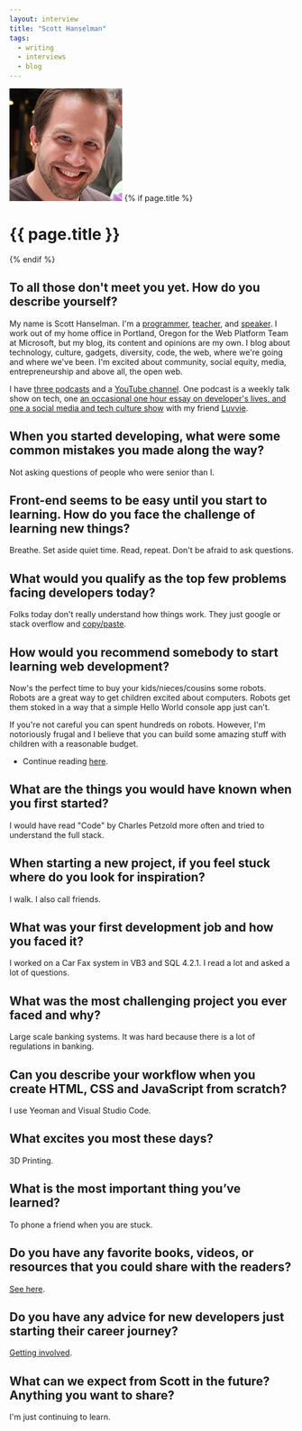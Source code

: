 ```yaml
---
layout: interview
title: "Scott Hanselman"
tags:
  - writing
  - interviews
  - blog
---
```

<img class="home-section__portrait" src="/images/portrait-scott-hanselman.jpg" alt="Photo Scott Hanselman"  />
{% if page.title %} 
  <h1 class="interviews__h1">{{ page.title }}</h1> 
{% endif %}

## To all those don't meet you yet. How do you describe yourself?

My name is Scott Hanselman. I'm a [programmer](http://github.com/shanselman), [teacher](http://www.hanselman.com/blog/), and [speaker](http://www.hanselman.com/speaking/). I work out of my home office in Portland, Oregon for the Web Platform Team at Microsoft, but my blog, its content and opinions are my own. I blog about technology, culture, gadgets, diversity, code, the web, where we're going and where we've been. I'm excited about community, social equity, media, entrepreneurship and above all, the open web.

I have [three podcasts](http://www.hanselman.com/podcasts/) and a [YouTube channel](https://www.youtube.com/user/shanselman). One podcast is a weekly talk show on tech, one [an occasional one hour essay on developer's lives, and one a social media and tech culture show](http://thisdeveloperslife.com/) with my friend [Luvvie](http://www.awesomelyluvvie.com/).

## When you started developing, what were some common mistakes you made along the way?

Not asking questions of people who were senior than I.
 
## Front-end seems to be easy until you start to learning. How do you face the challenge of learning new things?

Breathe. Set aside quiet time. Read, repeat. Don't be afraid to ask questions.
 
## What would you qualify as the top few problems facing developers today?

Folks today don't really understand how things work. They just google or stack overflow and [copy/paste](http://www.hanselman.com/blog/AmIReallyADeveloperOrJustAGoodGoogler.aspx). 
 
## How would you recommend somebody to start learning web development?

Now's the perfect time to buy your kids/nieces/cousins some robots. Robots are a great way to get children excited about computers. Robots get them stoked in a way that a simple Hello World console app just can't.

If you're not careful you can spent hundreds on robots. However, I'm notoriously frugal and I believe that you can build some amazing stuff with children with a reasonable budget.

- Continue reading [here](http://www.hanselman.com/blog/GettingStartedWithRobotsForKidsAndChildrenInSTEMThisHolidaySeason.aspx).
 
## What are the things you would have known when you first started?

I would have read "Code" by Charles Petzold more often and tried to understand the full stack.
 
## When starting a new project, if you feel stuck where do you look for inspiration?

I walk. I also call friends.
 
## What was your first development job and how you faced it?

I worked on a Car Fax system in VB3 and SQL 4.2.1. I read a lot and asked a lot of questions.
 
## What was the most challenging project you ever faced and why?

Large scale banking systems. It was hard because there is a lot of regulations in banking.
 
## Can you describe your workflow when you create HTML, CSS and JavaScript from scratch?

I use Yeoman and Visual Studio Code.
 
## What excites you most these days?

3D Printing.
 
## What is the most important thing you’ve learned?

To phone a friend when you are stuck. 
 
## Do you have any favorite books, videos, or resources that you could share with the readers?

[See here](http://www.hanselman.com/blog/SixEssentialLanguageAgnosticProgrammingBooks.aspx).
 
## Do you have any advice for new developers just starting their career journey?

[Getting involved](http://www.codenewbie.org/podcast/getting-involved).
 
## What can we expect from Scott in the future? Anything you want to share?

I'm just continuing to learn.
